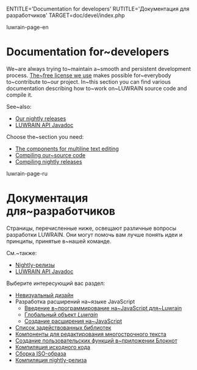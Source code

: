 
ENTITLE='Documentation for developers'
RUTITLE='Документация для разработчиков'
TARGET=doc/devel/index.php

luwrain-page-en

# Documentation for~developers

We~are always trying to~maintain a~smooth and persistent development process.
[The~free license we use](local:/doc/legal/) makes possible for~everybody to~contribute to~our project.
In~this section you can find various documentation describing how to~work on~LUWRAIN source code and compile it.

See~also:

* [Our nightly releases](local:/download/nightly/)
* [LUWRAIN API Javadoc](/javadoc/)

Choose the~section you need:


* [The components for multiline text editing](local:text-editing/)
* [Compiling our~source code](local:compilation/)
* [Compiling nightly releases](local:nightly)

luwrain-page-ru

# Документация для~разработчиков

Страницы, перечисленные ниже, освещают различные вопросы разработки LUWRAIN.
Они могут помочь вам лучше понять идеи и принципы, 
принятые в~нашей команде.

См.~также:

* [Nightly-релизы](local:/download/nightly/)
* [LUWRAIN API Javadoc](/javadoc/)

Выберите интересующий вас раздел:

* [Невизуальный дизайн](local:design/)
* Разработка расширений на~языке JavaScript
    * [Введение в~программирование на~JavaScript для~Luwrain](local:js/intro/)
    * [Глобальный объект _Luwrain_](local:js/mainobj/)
    * [Создание расширения на~JavaScript](local:js/ext/)
* [Список задействованных библиотек](local:libs/)
* [Компоненты для редактирования многострочного текста](local:text-editing/)
* [Создание пользовательских функций в~приложении Блокнот](local:notepad-customizing/)
* [Компиляция исходного кода](local:compilation/)
* [Сборка ISO-образа](local:iso/)
* [Компиляция nightly-релиза](local:nightly/)
